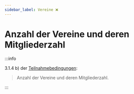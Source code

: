 ```yaml
---
sidebar_label: Vereine ❌
---
```


# Anzahl der Vereine und deren Mitgliederzahl

:::info

3.1.4 b) der [Teilnahmebedingungen](/teilnahmebedingungen.pdf):

> Anzahl der Vereine und deren Mitgliederzahl.

:::
